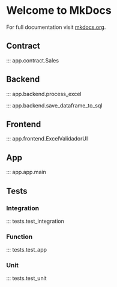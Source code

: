 # Welcome to MkDocs

For full documentation visit [mkdocs.org](https://www.mkdocs.org).

## Contract

::: app.contract.Sales

## Backend

::: app.backend.process_excel

::: app.backend.save_dataframe_to_sql

## Frontend

::: app.frontend.ExcelValidadorUI

## App

::: app.app.main

## Tests

### Integration

::: tests.test_integration

### Function

::: tests.test_app

### Unit

::: tests.test_unit
